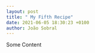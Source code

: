 ```yaml
---
layout: post
title: " My Fifth Recipe"
date: 2021-06-05 18:30:23 +0100
author: João Sobral
---
```


Some Content